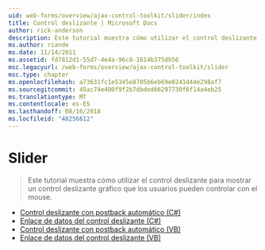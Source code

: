 ```yaml
---
uid: web-forms/overview/ajax-control-toolkit/slider/index
title: Control deslizante | Microsoft Docs
author: rick-anderson
description: Este tutorial muestra cómo utilizar el control deslizante para mostrar un control deslizante gráfico que los usuarios pueden controlar con el mouse.
ms.author: riande
ms.date: 11/14/2011
ms.assetid: fd7812d1-55d7-4e4a-96c8-1614b375db56
msc.legacyurl: /web-forms/overview/ajax-control-toolkit/slider
msc.type: chapter
ms.openlocfilehash: a73631fc1e5345e8705b6eb69e0241d44e298af7
ms.sourcegitcommit: 45ac74e400f9f2b7dbded66297730f6f14a4eb25
ms.translationtype: MT
ms.contentlocale: es-ES
ms.lasthandoff: 08/16/2018
ms.locfileid: "48256612"
---
```

<a name="slider"></a>Slider
====================
> Este tutorial muestra cómo utilizar el control deslizante para mostrar un control deslizante gráfico que los usuarios pueden controlar con el mouse.


- [Control deslizante con postback automático (C#)](using-the-slider-control-with-auto-postback-cs.md)
- [Enlace de datos del control deslizante (C#)](databinding-the-slider-control-cs.md)
- [Control deslizante con postback automático (VB)](using-the-slider-control-with-auto-postback-vb.md)
- [Enlace de datos del control deslizante (VB)](databinding-the-slider-control-vb.md)
